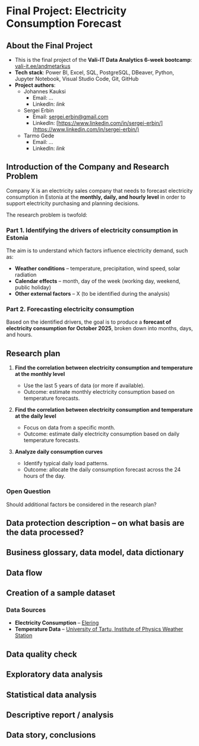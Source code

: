 # Final Project: Electricity Consumption Forecast

## About the Final Project  
- This is the final project of the **Vali-IT Data Analytics 6-week bootcamp**: [vali-it.ee/andmetarkus](https://vali-it.ee/andmetarkus)  
- **Tech stack**: Power BI, Excel, SQL, PostgreSQL, DBeaver, Python, Jupyter Notebook, Visual Studio Code, Git, GitHub  
- **Project authors**:  
  - Johannes Kauksi  
    - Email: *...*  
    - LinkedIn: *link* 
  - Sergei Erbin  
    - Email: sergei.erbin@gmail.com  
    - LinkedIn: [https://www.linkedin.com/in/sergei-erbin/](https://www.linkedin.com/in/sergei-erbin/)   
  - Tarmo Gede  
    - Email: *...*  
    - LinkedIn: *link*  

## Introduction of the Company and Research Problem  

Company X is an electricity sales company that needs to forecast electricity consumption in Estonia at the **monthly, daily, and hourly level** in order to support electricity purchasing and planning decisions.  

The research problem is twofold:  

### Part 1. Identifying the drivers of electricity consumption in Estonia

The aim is to understand which factors influence electricity demand, such as:  
- **Weather conditions** – temperature, precipitation, wind speed, solar radiation  
- **Calendar effects** – month, day of the week (working day, weekend, public holiday)  
- **Other external factors** – X (to be identified during the analysis)  

### Part 2. Forecasting electricity consumption  
Based on the identified drivers, the goal is to produce a **forecast of electricity consumption for October 2025**, broken down into months, days, and hours.  

## Research plan  

1. **Find the correlation between electricity consumption and temperature at the monthly level**  
   - Use the last 5 years of data (or more if available).  
   - Outcome: estimate monthly electricity consumption based on temperature forecasts.  

2. **Find the correlation between electricity consumption and temperature at the daily level**  
   - Focus on data from a specific month.  
   - Outcome: estimate daily electricity consumption based on daily temperature forecasts.  

3. **Analyze daily consumption curves**  
   - Identify typical daily load patterns.  
   - Outcome: allocate the daily consumption forecast across the 24 hours of the day.  

### Open Question  
Should additional factors be considered in the research plan?  

## Data protection description – on what basis are the data processed?

## Business glossary, data model, data dictionary

## Data flow

## Creation of a sample dataset

### Data Sources  
- **Electricity Consumption** – [Elering](https://dashboard.elering.ee/et/system/with-plan/production-consumption?interval=minute&period=search&start=2024-08-31T21:00:00.000Z&end=2025-08-31T20:59:59.000Z&show=table)  
- **Temperature Data** – [University of Tartu, Institute of Physics Weather Station](https://meteo.physic.ut.ee/)  
 
## Data quality check

## Exploratory data analysis

## Statistical data analysis

## Descriptive report / analysis

## Data story, conclusions